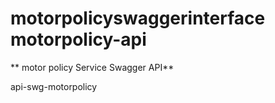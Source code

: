 # motorpolicyswaggerinterface motorpolicy-api
** motor policy Service Swagger API**

api-swg-motorpolicy

 
 
 
 
 
 
 
 

 
 
